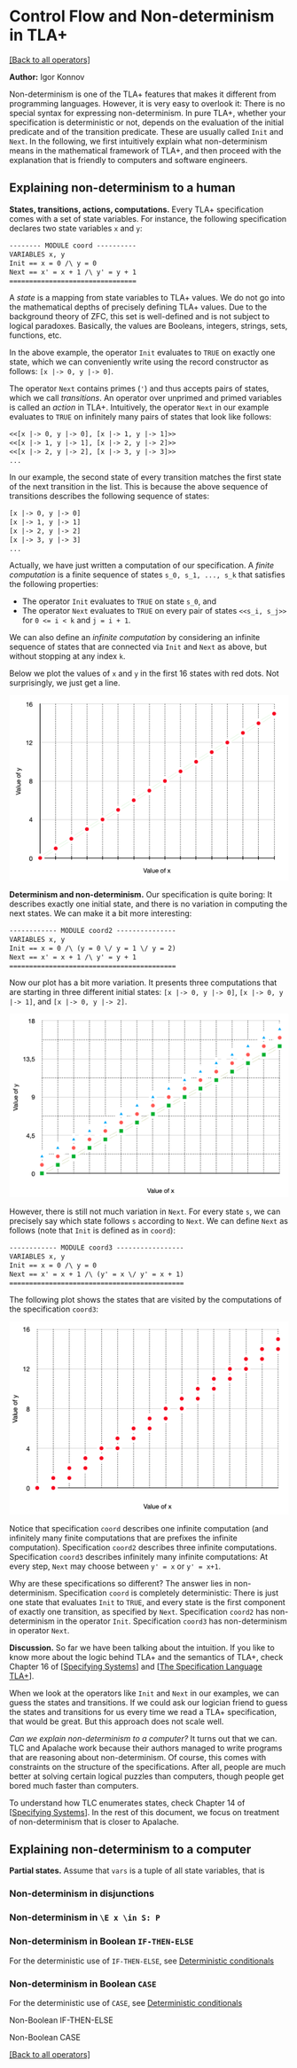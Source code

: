# Control Flow and Non-determinism in TLA+

[[Back to all operators]](./standard-operators.md)

**Author:** Igor Konnov

Non-determinism is one of the TLA+ features that makes it different from
programming languages. However, it is very easy to overlook it: There is no
special syntax for expressing non-determinism. In pure TLA+, whether your
specification is deterministic or not, depends on the evaluation of the initial
predicate and of the transition predicate. These are usually called `Init` and
`Next`. In the following, we first intuitively explain what non-determinism
means in the mathematical framework of TLA+, and then proceed with the
explanation that is friendly to computers and software engineers.

## Explaining non-determinism to a human

**States, transitions, actions, computations.** Every TLA+ specification comes
with a set of state variables. For instance, the following specification
declares two state variables `x` and `y`:

```tla
-------- MODULE coord ----------
VARIABLES x, y
Init == x = 0 /\ y = 0
Next == x' = x + 1 /\ y' = y + 1
================================
```

A _state_ is a mapping from state variables to TLA+ values. We do not go into
the mathematical depths of precisely defining TLA+ values. Due to the
background theory of ZFC, this set is well-defined and is not subject to
logical paradoxes. Basically, the values are Booleans, integers, strings, sets,
functions, etc.

In the above example, the operator `Init` evaluates to `TRUE` on exactly one
state, which we can conveniently write using the record constructor as follows:
`[x |-> 0, y |-> 0]`.

The operator `Next` contains primes (`'`) and thus accepts pairs of states,
which we call _transitions_. An operator over unprimed and primed variables
is called an _action_ in TLA+. Intuitively, the operator `Next` in our example
evaluates to `TRUE` on infinitely many pairs of states that look like follows:

```tla
<<[x |-> 0, y |-> 0], [x |-> 1, y |-> 1]>>
<<[x |-> 1, y |-> 1], [x |-> 2, y |-> 2]>>
<<[x |-> 2, y |-> 2], [x |-> 3, y |-> 3]>>
...
```

In our example, the second state of every transition matches the first state
of the next transition in the list. This is because the above sequence of
transitions describes the following sequence of states:

```tla
[x |-> 0, y |-> 0]
[x |-> 1, y |-> 1]
[x |-> 2, y |-> 2]
[x |-> 3, y |-> 3]
...
```

Actually, we have just written a computation of our specification.
A *finite computation* is a finite sequence of states `s_0, s_1, ..., s_k`
that satisfies the following properties:

  - The operator `Init` evaluates to `TRUE` on state `s_0`, and
  - The operator `Next` evaluates to `TRUE` on every pair of states `<<s_i, s_j>>`
    for `0 <= i < k` and `j = i + 1`.

We can also define an *infinite computation* by considering an infinite
sequence of states that are connected via `Init` and `Next` as above, but
without stopping at any index `k`.

Below we plot the values of `x` and `y` in the first 16 states with red dots.
Not surprisingly, we just get a line.

![diagonal](./img/diagonal.png)

**Determinism and non-determinism.** Our specification is quite boring: It
describes exactly one initial state, and there is no variation in computing the
next states.  We can make it a bit more interesting:

```tla
------------ MODULE coord2 ---------------
VARIABLES x, y
Init == x = 0 /\ (y = 0 \/ y = 1 \/ y = 2)
Next == x' = x + 1 /\ y' = y + 1
==========================================
```

Now our plot has a bit more variation. It presents three computations
that are starting in three different initial states: `[x |-> 0, y |-> 0]`,
`[x |-> 0, y |-> 1]`, and `[x |-> 0, y |-> 2]`.

![diagonal3](./img/diagonal3.png)

However, there is still not much variation in `Next`. For every state `s`,
we can precisely say which state follows `s` according to `Next`. We can
define `Next` as follows (note that `Init` is defined as in `coord`):

```tla
------------ MODULE coord3 -----------------
VARIABLES x, y
Init == x = 0 /\ y = 0
Next == x' = x + 1 /\ (y' = x \/ y' = x + 1)
============================================
```

The following plot shows the states that are visited by the computations
of the specification `coord3`:

![diag2](./img/diag2.png)

Notice that specification `coord` describes one infinite computation (and
infinitely many finite computations that are prefixes the infinite
computation).  Specification `coord2` describes three infinite computations.
Specification `coord3` describes infinitely many infinite computations: At
every step, `Next` may choose between `y' = x` or `y' = x+1`.

Why are these specifications so different? The answer lies in non-determinism.
Specification `coord` is completely deterministic: There is just one state that
evaluates `Init` to `TRUE`, and every state is the first component of exactly
one transition, as specified by `Next`. Specification `coord2` has
non-determinism in the operator `Init`. Specification `coord3` has
non-determinism in operator `Next`.

**Discussion.**
So far we have been talking about the intuition. If you like to know more about
the logic behind TLA+ and the semantics of TLA+, check Chapter 16 of
[[Specifying Systems]] and [[The Specification Language TLA+]].

When we look at the operators like `Init` and `Next` in our examples, we can
guess the states and transitions. If we could ask our logician friend to guess
the states and transitions for us every time we read a TLA+ specification, that
would be great. But this approach does not scale well.

*Can we explain non-determinism to a computer?* It turns out that we can.
TLC and Apalache work because their authors managed to write programs
that are reasoning about
non-determinism. Of course, this comes with constraints on the structure of the
specifications. After all, people are much better at solving certain logical
puzzles than computers, though people get bored much faster than computers. 

To understand how TLC enumerates states, check Chapter 14 of [[Specifying
Systems]]. In the rest of this document, we focus on treatment of
non-determinism that is closer to Apalache.

## Explaining non-determinism to a computer

**Partial states.** Assume that `vars` is a tuple of all state variables,
that is

### Non-determinism in disjunctions

### Non-determinism in `\E x \in S: P`

### Non-determinism in Boolean `IF-THEN-ELSE`

For the deterministic use of `IF-THEN-ELSE`,
    see [Deterministic conditionals](./conditionals.md)

### Non-determinism in Boolean `CASE`

For the deterministic use of `CASE`,
    see [Deterministic conditionals](./conditionals.md)

Non-Boolean IF-THEN-ELSE

Non-Boolean CASE

[[Back to all operators]](./standard-operators.md)

[Specifying Systems]: http://lamport.azurewebsites.net/tla/book.html?back-link=learning.html#book
[The Specification Language TLA+]: https://members.loria.fr/SMerz/papers/tla+logic2008.pdf
